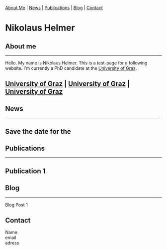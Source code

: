 [About Me](#about) | [News](#news) | [Publications](#publications) | [Blog](#blog) | [Contact](#contact)

# Nikolaus Helmer

## About me <a name="about"></a>
---

Hello. My name is Nikolaus Helmer. This is a test-page for a following website. I'm currently a PhD candidate at the [University of Graz](https://www.uni-graz.at/de/).

[University of Graz](https://www.uni-graz.at/de/) | [University of Graz](https://www.uni-graz.at/de/) | [University of Graz](https://www.uni-graz.at/de/)
---

## News <a name="news"></a>
---

Save the date for the 
---

## Publications <a name="publications"></a>
---

Publication 1
---

## Blog <a name="blog"></a>
---

Blog Post 1

## Contact
Name <br>
email <br>
adress <br>
